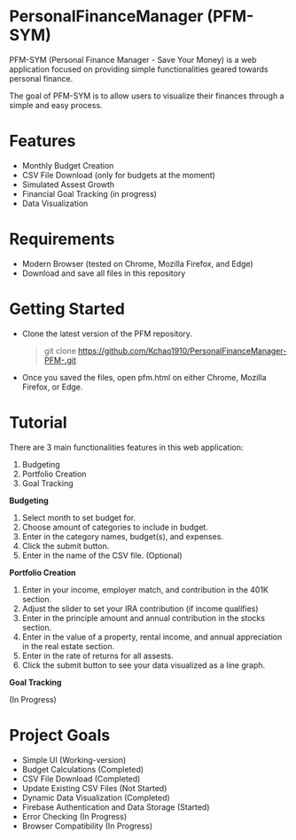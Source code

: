 # PersonalFinanceManager (PFM-SYM)

PFM-SYM (Personal Finance Manager - Save Your Money) is a web application focused on providing simple functionalities geared towards personal finance.

The goal of PFM-SYM is to allow users to visualize their finances through a simple and easy process.

# Features
* Monthly Budget Creation
* CSV File Download (only for budgets at the moment)
* Simulated Assest Growth
* Financial Goal Tracking (in progress)
* Data Visualization

# Requirements
* Modern Browser (tested on Chrome, Mozilla Firefox, and Edge)
* Download and save all files in this repository

# Getting Started
* Clone the latest version of the PFM repository.<br>
    >git clone https://github.com/Kchao1910/PersonalFinanceManager-PFM-.git
* Once you saved the files, open pfm.html on either Chrome, Mozilla Firefox, or Edge.

# Tutorial
There are 3 main functionalities features in this web application:<br>

1) Budgeting
2) Portfolio Creation
3) Goal Tracking

**Budgeting**
1) Select month to set budget for.
2) Choose amount of categories to include in budget.
3) Enter in the category names, budget(s), and expenses.
4) Click the submit button.
5) Enter in the name of the CSV file. (Optional)

**Portfolio Creation**

1) Enter in your income, employer match, and contribution in the 401K section.
2) Adjust the slider to set your IRA contribution (if income qualifies)
3) Enter in the principle amount and annual contribution in the stocks section.
4) Enter in the value of a property, rental income, and annual appreciation in the real estate section.
5) Enter in the rate of returns for all assests.
6) Click the submit button to see your data visualized as a line graph.

**Goal Tracking**

(In Progress)
# Project Goals
* Simple UI (Working-version)
* Budget Calculations (Completed)
* CSV File Download (Completed)
* Update Existing CSV Files (Not Started)
* Dynamic Data Visualization (Completed)
* Firebase Authentication and Data Storage (Started)
* Error Checking (In Progress)
* Browser Compatibility (In Progress)

